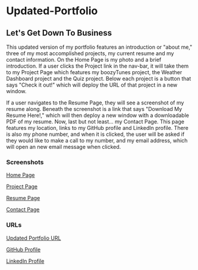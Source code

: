 # Updated-Portfolio

## Let's Get Down To Business
This updated version of my portfolio features an introduction or "about me," three of my most accomplished projects, my current resume and my contact information. On the Home Page is my photo and a brief introduction. If a user clicks the Project link in the nav-bar, it will take them to my Project Page which features my boozyTunes project, the Weather Dashboard project and the Quiz project. Below each project is a button that says "Check it out!" which will deploy the URL of that project in a new window. 

If a user navigates to the Resume Page, they will see a screenshot of my resume along. Beneath the screenshot is a link that says "Download My Resume Here!," which will then deploy a new window with a downloadable PDF of my resume. Now, last but not least... my Contact Page. This page features my location, links to my GitHub profile and LinkedIn profile. There is also my phone number, and when it is clicked, the user will be asked if they would like to make a call to my number, and my email address, which will open an new email message when clicked.

### Screenshots
[Home Page](phome.png)

[Project Page](pproject.png)

[Resume Page](presume.png)

[Contact Page](pcontact.png)

### URLs
[Updated Portfolio URL](https://bebrucato.github.io/updated-portfolio/)

[GitHub Profile](https://github.com/bebrucato)

[LinkedIn Profile](https://www.linkedin.com/in/briana-brucato-2b9aa7203/)